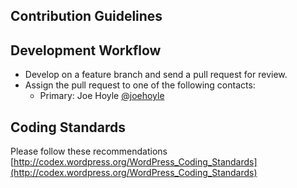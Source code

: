 ## Contribution Guidelines ##

## Development Workflow ##

* Develop on a feature branch and send a pull request for review.
* Assign the pull request to one of the following contacts:
	* Primary: Joe Hoyle [@joehoyle](https://github.com/joehoyle)

## Coding Standards ##

Please follow these recommendations
[http://codex.wordpress.org/WordPress_Coding_Standards](http://codex.wordpress.org/WordPress_Coding_Standards)
